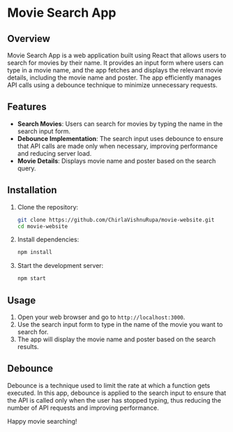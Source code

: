 # Movie Search App

## Overview
Movie Search App is a web application built using React that allows users to search for movies by their name. It provides an input form where users can type in a movie name, and the app fetches and displays the relevant movie details, including the movie name and poster. The app efficiently manages API calls using a debounce technique to minimize unnecessary requests.

## Features
- **Search Movies**: Users can search for movies by typing the name in the search input form.
- **Debounce Implementation**: The search input uses debounce to ensure that API calls are made only when necessary, improving performance and reducing server load.
- **Movie Details**: Displays movie name and poster based on the search query.

## Installation

1. Clone the repository:
    ```bash
    git clone https://github.com/ChirlaVishnuRupa/movie-website.git
    cd movie-website
    ```

2. Install dependencies:
    ```bash
    npm install
    ```

3. Start the development server:
    ```bash
    npm start
    ```

## Usage

1. Open your web browser and go to `http://localhost:3000`.
2. Use the search input form to type in the name of the movie you want to search for.
3. The app will display the movie name and poster based on the search results.

## Debounce
Debounce is a technique used to limit the rate at which a function gets executed. In this app, debounce is applied to the search input to ensure that the API is called only when the user has stopped typing, thus reducing the number of API requests and improving performance.


Happy movie searching!
